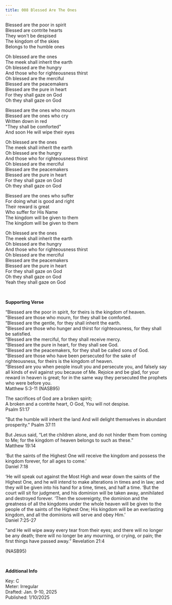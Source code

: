 ```yaml
---
title: 008 Blessed Are The Ones 
---
```


Blessed are the poor in spirit \
Blessed are contrite hearts \
They won't be despised \
The kingdom of the skies \
Belongs to the humble ones 

Oh blessed are the ones \
The meek shall inherit the earth \
Oh blessed are the hungry \
And those who for righteousness thirst \
Oh blessed are the merciful \
Blessed are the peacemakers \
Blessed are the pure in heart \
For they shall gaze on God \
Oh they shall gaze on God 

Blessed are the ones who mourn \
Blessed are the ones who cry \
Written down in red \
"They shall be comforted" \
And soon He will wipe their eyes

Oh blessed are the ones \
The meek shall inherit the earth \
Oh blessed are the hungry \
And those who for righteousness thirst \
Oh blessed are the merciful \
Blessed are the peacemakers \
Blessed are the pure in heart \
For they shall gaze on God \
Oh they shall gaze on God 

Blessed are the ones who suffer \
For doing what is good and right \
Their reward is great \
Who suffer for His Name \
The kingdom will be given to them \
The kingdom will be given to them

Oh blessed are the ones \
The meek shall inherit the earth \
Oh blessed are the hungry \
And those who for righteousness thirst \
Oh blessed are the merciful \
Blessed are the peacemakers \
Blessed are the pure in heart \
For they shall gaze on God \
Oh they shall gaze on God \
Yeah they shall gaze on God 
 
<br />

**Supporting Verse**

“Blessed are the poor in spirit, for theirs is the kingdom of heaven. \
“Blessed are those who mourn, for they shall be comforted. \
“Blessed are the gentle, for they shall inherit the earth. \
“Blessed are those who hunger and thirst for righteousness, for they shall be satisfied. \
“Blessed are the merciful, for they shall receive mercy. \
“Blessed are the pure in heart, for they shall see God. \
“Blessed are the peacemakers, for they shall be called sons of God. \
“Blessed are those who have been persecuted for the sake of righteousness, for theirs is the kingdom of heaven. \
“Blessed are you when people insult you and persecute you, and falsely say all kinds of evil against you because of Me. Rejoice and be glad, for your reward in heaven is great; for in the same way they persecuted the prophets who were before you. \
Matthew 5:3-11 (NASB95)

The sacrifices of God are a broken spirit; \
A broken and a contrite heart, O God, You will not despise. \
Psalm 51:17 

"But the humble will inherit the land And will delight themselves in abundant prosperity."
Psalm 37:11 

But Jesus said, “Let the children alone, and do not hinder them from coming to Me; for the kingdom of heaven belongs to such as these.” \
Matthew 19:14

‘But the saints of the Highest One will receive the kingdom and possess the kingdom forever, for all ages to come.’ \
Daniel 7:18 

‘He will speak out against the Most High and wear down the saints of the Highest One, and he will intend to make alterations in times and in law; and they will be given into his hand for a time, times, and half a time. ‘But the court will sit for judgment, and his dominion will be taken away, annihilated and destroyed forever. ‘Then the sovereignty, the dominion and the greatness of all the kingdoms under the whole heaven will be given to the people of the saints of the Highest One; His kingdom will be an everlasting kingdom, and all the dominions will serve and obey Him.’ \
Daniel 7:25-27

"and He will wipe away every tear from their eyes; and there will no longer be any death; there will no longer be any mourning, or crying, or pain; the first things have passed away.”
Revelation 21:4 

(NASB95)

<br />

**Additional Info**

Key: C \
Meter: Irregular \
Drafted: Jan. 9-10, 2025 \
Published: 1/10/2025
